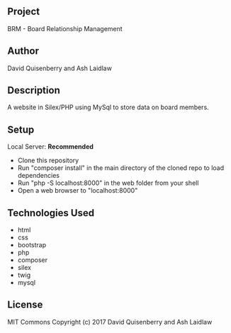 ## Project
BRM - Board Relationship Management

## Author
David Quisenberry and Ash Laidlaw

## Description
A website in Silex/PHP using MySql to store data on board members.

## Setup

Local Server: **Recommended**

- Clone this repository
- Run "composer install" in the main directory of the cloned repo to load dependencies
- Run "php -S localhost:8000" in the web folder from your shell
- Open a web browser to "localhost:8000"

## Technologies Used
- html
- css
- bootstrap
- php
- composer
- silex
- twig
- mysql
## License
MIT Commons
Copyright (c) 2017 David Quisenberry and Ash Laidlaw
